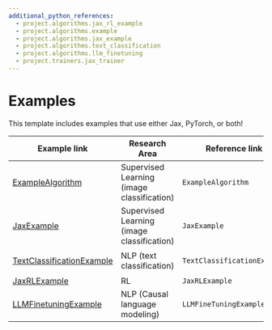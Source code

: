 ```yaml
---
additional_python_references:
  - project.algorithms.jax_rl_example
  - project.algorithms.example
  - project.algorithms.jax_example
  - project.algorithms.text_classification
  - project.algorithms.llm_finetuning
  - project.trainers.jax_trainer
---
```


# Examples

This template includes examples that use either Jax, PyTorch, or both!

| Example link                                        | Research Area                              | Reference link              | Frameworks      |
| --------------------------------------------------- | ------------------------------------------ | --------------------------- | --------------- |
| [ExampleAlgorithm](torch_sl_example.md)             | Supervised Learning (image classification) | `ExampleAlgorithm`          | Torch + ⚡       |
| [JaxExample](jax_sl_example.md)                     | Supervised Learning (image classification) | `JaxExample`                | Torch + Jax + ⚡ |
| [TextClassificationExample](text_classification.md) | NLP (text classification)                  | `TextClassificationExample` | Torch + 🤗 + ⚡   |
| [JaxRLExample](jax_rl_example.md)                   | RL                                         | `JaxRLExample`              | Jax             |
| [LLMFinetuningExample](llm_finetuning.md)           | NLP (Causal language modeling)             | `LLMFineTuningExample`      | Torch + 🤗 + ⚡   |
